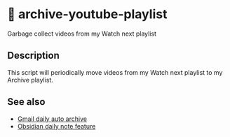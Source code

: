 # 🚛 archive-youtube-playlist

Garbage collect videos from my Watch next playlist

## Description

This script will periodically move videos from my Watch next playlist to my Archive playlist.

## See also

- [Gmail daily auto archive](https://github.com/ebanner/gmail-auto-archive-daily)
- [Obsidian daily note feature](https://help.obsidian.md/Plugins/Daily+notes)
